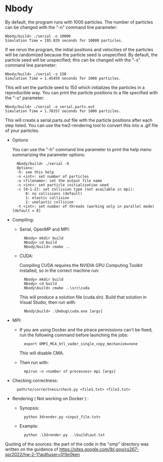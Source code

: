 # Nbody

By default, the program runs with 1000 particles. The number of particles can be changed with the "-n" command line parameter:

    Nbody/build> ./serial -n 10000
    Simulation Time = 195.029 seconds for 10000 particles.

If we rerun the program, the initial positions and velocities of the particles will be randomized because the particle seed is unspecified. By default, the particle seed will be unspecified; this can be changed with the "-s" command line parameter:

    Nbody/build> ./serial -s 150
    Simulation Time = 1.45459 seconds for 1000 particles.

This will set the particle seed to 150 which initializes the particles in a reproducible way. You can print the particle positions to a file specified with the "-o" parameter:

    Nbody/build> ./serial -o serial.parts.out
    Simulation Time = 1.78357 seconds for 1000 particles.

This will create a serial.parts.out file with the particle positions after each step listed. You can use the hw2-rendering tool to convert this into a .gif file of your particles.

* Options

    You can use the "-h" command line parameter to print the help menu summarizing the parameter options:

        Nbody/build> ./serial -h
        Options:
        -h: see this help
        -n <int>: set number of particles
        -o <filename>: set the output file name
        -s <int>: set particle initialization seed
        -c [0-1-2]: set collision type (not available in mpi):
            0: no collisions (default)
            1: elastic collision
            2: unelastic collision
        -t <int>: set number of threads (working only in parallel mode) [default = 8]

* Compiling:
    * Serial, OpenMP and MPI:

            Nbody> mkdir build
            Nbody> cd build
            Nbody/build> cmake ..
    * CUDA:

        Compiling CUDA requires the NVIDIA GPU Computing Toolkit installed, so in the correct machine run:

            Nbody> mkdir build
            Nbody> cd build
            Nbody\build> cmake ..\src\cuda
        
        This will produce a solution file (cuda.sln). Build that solution in Visual Studio, then run with:

            Nbody\build> .\Debug\cuda.exe [args]

* MPI:
    
    * If you are using Docker and the ptrace permissions can't be fixed, run the following command before launching the jobs:

            export OMPI_MCA_btl_vader_single_copy_mechanism=none

        This will disable CMA.

    * Then run with:
        
            mpirun -n <number of processes> mpi [args]

* Checking correctness:

        path/to/correctness/check.py <file1.txt> <file2.txt>

* Rendering ( Not working on Docker ) :

    * Synopsis:

            python 3drender.py <input_file.txt>

    * Example:
        
            python .\3drender.py ..\build\out.txt
            
 Quoting of the sources:
 the part of the code in the "omp" directory was written on the guidance of https://sites.google.com/lbl.gov/cs267-spr2022/hw-2-1?authuser=0!!br0ken
